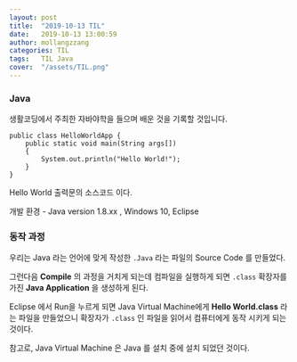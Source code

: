 ```yaml
---
layout: post
title:  "2019-10-13 TIL"
date:   2019-10-13 13:00:59
author: mollangzzang
categories: TIL
tags:	TIL Java
cover:  "/assets/TIL.png"
---
```


### Java

생활코딩에서 주최한 자바야학을 들으며 배운 것을 기록할 것입니다.

```
public class HelloWorldApp {
	public static void main(String args[])
	{
		System.out.println("Hello World!");
	}
}
```

Hello World 출력문의 소스코드 이다.

개발 환경 - Java version 1.8.xx , Windows 10, Eclipse

### 동작 과정

우리는 Java 라는 언어에 맞게 작성한 `.Java` 라는 파일의 Source Code 를 만들었다.

그런다음 **Compile** 의 과정을 거치게 되는데 컴파일을 실행하게 되면 `.class` 확장자를 가진 **Java Application** 을 생성하게 된다.

Eclipse 에서 Run을 누르게 되면 Java Virtual Machine에게 **Hello World.class** 라는 파일을 만들었으니 확장자가 `.class` 인 파일을 읽어서 컴퓨터에게 동작 시키게 되는 것이다.

참고로, Java Virtual Machine 은 Java 를 설치 중에 설치 되었던 것이다.
